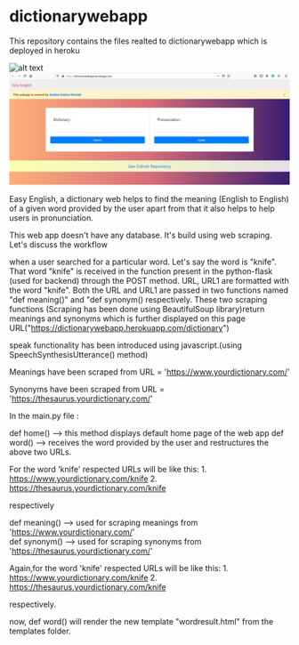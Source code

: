 # dictionarywebapp
This repository contains the files realted to dictionarywebapp which is deployed in heroku

![alt text](https://github.com/[Sankha1998]/[dictionarywebapp]/blob/[master]/webapp_view.png?raw=true)
![Screenshot](webapp_view.png)

Easy English, a dictionary web helps to find the meaning (English to English) of a given word provided by the user apart from that it also helps to help users in pronunciation.

This web app doesn't have any database. It's build using web scraping. Let's discuss the workflow

when a user searched for a particular word. Let's say the word is "knife". That word "knife" is received in the function present in the python-flask (used for backend) through the POST method.
URL, URL1 are formatted with the word "knife". Both the URL and URL1 are passed in two functions named "def meaning()" and "def synonym() respectively. These two scraping functions (Scraping has been done using BeautifulSoup library)return meanings and synonyms which is further displayed on this page URL("https://dictionarywebapp.herokuapp.com/dictionary")

speak functionality has been introduced using javascript.(using SpeechSynthesisUtterance() method)



Meanings have been scraped from URL = 'https://www.yourdictionary.com/'

Synonyms have been scraped from URL = 'https://thesaurus.yourdictionary.com/'

In the main.py file : 

def home() --> this method displays default home page of the web app
def word() --> receives the word provided by the user and restructures the above two URLs.

For the word 'knife' respected URLs will be like this:
		1. https://www.yourdictionary.com/knife
		2. https://thesaurus.yourdictionary.com/knife

respectively


def meaning() --> used for scraping meanings from 'https://www.yourdictionary.com/'   
def synonym() --> used for scraping synonyms from 'https://thesaurus.yourdictionary.com/'


Again,for the word 'knife' respected URLs will be like this:
		1. https://www.yourdictionary.com/knife
		2. https://thesaurus.yourdictionary.com/knife

respectively.

now, def word() will render the new template "wordresult.html" from the templates folder. 
